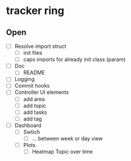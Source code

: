 # tracker ring

## Open
- [ ] Resolve import struct
  - [ ] init files
  - [ ] caps imports for already init class (param)
- [ ] Doc
  - [ ] README
- [ ] Logging
- [ ] Commit hooks
- [ ] Controller UI elements
  - [ ] add area
  - [ ] add topic
  - [ ] add tasks
  - [ ] add tag
- [ ] Dashboard
  - [ ] Swtich
    - [ ] ... between week or day view
  - [ ] Plots
    - [ ] Heatmap Topic over time
